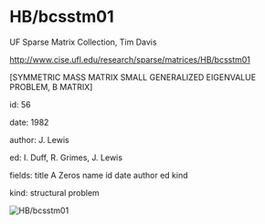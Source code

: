 # HB/bcsstm01

 UF Sparse Matrix Collection, Tim Davis

 http://www.cise.ufl.edu/research/sparse/matrices/HB/bcsstm01

 [SYMMETRIC MASS MATRIX SMALL GENERALIZED EIGENVALUE PROBLEM, B MATRIX]

 id: 56

 date: 1982

 author: J. Lewis

 ed: I. Duff, R. Grimes, J. Lewis

 fields: title A Zeros name id date author ed kind

 kind: structural problem

![HB/bcsstm01](http://yifanhu.net/GALLERY/GRAPHS/GIF_SMALL/HB@bcsstm01.gif)
